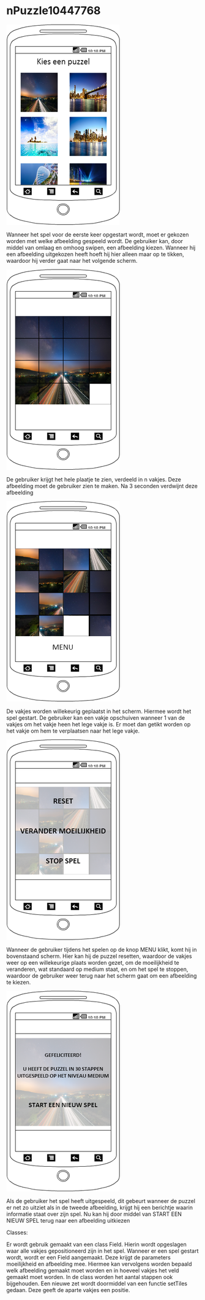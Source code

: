 nPuzzle10447768
===============
![My image](https://raw.githubusercontent.com/MarcSelles/nPuzzle10447768/master/nPuzzle%20readme/Kies%20afbeelding.png)

Wanneer het spel voor de eerste keer opgestart wordt, moet er gekozen worden met welke afbeelding gespeeld wordt.
De gebruiker kan, door middel van omlaag en omhoog swipen, een afbeelding kiezen. Wanneer hij een afbeelding uitgekozen heeft hoeft hij hier alleen maar op te tikken, waardoor hij verder gaat naar het volgende scherm.

![My image](https://raw.githubusercontent.com/MarcSelles/nPuzzle10447768/master/nPuzzle%20readme/Begin%20scherm%20spel.png)

De gebruiker krijgt het hele plaatje te zien, verdeeld in n vakjes. Deze afbeelding moet de gebruiker zien te maken. Na 3 seconden verdwijnt deze afbeelding

![My image](https://raw.githubusercontent.com/MarcSelles/nPuzzle10447768/master/nPuzzle%20readme/spel%20random.png)

De vakjes worden willekeurig geplaatst in het scherm. Hiermee wordt het spel gestart. De gebruiker kan een vakje opschuiven wanneer 1 van de vakjes om het vakje heen het lege vakje is. Er moet dan getikt worden op het vakje om hem te verplaatsen naar het lege vakje.

![My image](https://raw.githubusercontent.com/MarcSelles/nPuzzle10447768/master/nPuzzle%20readme/Menu.png)

Wanneer de gebruiker tijdens het spelen op de knop MENU klikt, komt hij in bovenstaand scherm. Hier kan hij de puzzel resetten, waardoor de vakjes weer op een willekeurige plaats worden gezet, om de moeilijkheid te veranderen, wat standaard op medium staat, en om het spel te stoppen, waardoor de gebruiker weer terug naar het scherm gaat om een afbeelding te kiezen.

![My image](https://raw.githubusercontent.com/MarcSelles/nPuzzle10447768/master/nPuzzle%20readme/Uitgespeeld.png)

Als de gebruiker het spel heeft uitgespeeld, dit gebeurt wanneer de puzzel er net zo uitziet als in de tweede afbeelding, krijgt hij een berichtje waarin informatie staat over zijn spel. Nu kan hij door middel van START EEN NIEUW SPEL terug naar een afbeelding uitkiezen

Classes:

Er wordt gebruik gemaakt van een class Field. Hierin wordt opgeslagen waar alle vakjes gepositioneerd zijn in het spel. Wanneer er een spel gestart wordt, wordt er een Field aangemaakt. Deze krijgt de parameters moeilijkheid en afbeelding mee. Hiermee kan vervolgens worden bepaald welk afbeelding gemaakt moet worden en in hoeveel vakjes het veld gemaakt moet worden. In de class worden het aantal stappen ook bijgehouden.
Een nieuwe zet wordt doormiddel van een functie setTiles gedaan. Deze geeft de aparte vakjes een positie.
